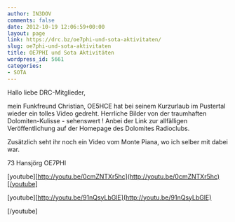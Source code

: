 ```yaml
---
author: IN3DOV
comments: false
date: 2012-10-19 12:06:59+00:00
layout: page
link: https://drc.bz/oe7phi-und-sota-aktivitaten/
slug: oe7phi-und-sota-aktivitaten
title: OE7PHI und Sota Aktivitäten
wordpress_id: 5661
categories:
- SOTA
---
```


Hallo liebe DRC-Mitglieder,

mein Funkfreund Christian, OE5HCE hat bei seinem Kurzurlaub im Pustertal wieder ein tolles Video gedreht. Herrliche Bilder von der traumhaften Dolomiten-Kulisse - sehenswert ! Anbei der Link zur allfälligen Veröffentlichung auf der Homepage des Dolomites Radioclubs.

Zusätzlich seht ihr noch ein Video vom Monte Piana, wo ich selber mit dabei war.

73 Hansjörg OE7PHI

[youtube][http://youtu.be/0cmZNTXr5hc](http://youtu.be/0cmZNTXr5hc)[/youtube]



[youtube][http://youtu.be/91nQsyLbGlE](http://youtu.be/91nQsyLbGlE)

[/youtube]
